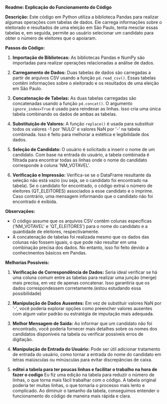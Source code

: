 **Readme: Explicação do Funcionamento do Código**

**Descrição:**
Este código em Python utiliza a biblioteca Pandas para realizar algumas operações com tabelas de dados. Ele carrega informações sobre o eleitorado e resultados de uma eleição em São Paulo, tenta mesclar essas tabelas e, em seguida, permite ao usuário selecionar um candidato para obter o número de eleitores que o apoiaram.

**Passos do Código:**

1. **Importação de Bibliotecas:**
   As bibliotecas Pandas e NumPy são importadas para realizar operações relacionadas a análise de dados.

2. **Carregamento de Dados:**
   Duas tabelas de dados são carregadas a partir de arquivos CSV usando a função `pd.read_csv()`. Essas tabelas contêm informações sobre o eleitorado e os resultados de uma eleição em São Paulo.

3. **Concatenação de Tabelas:**
   As duas tabelas carregadas são concatenadas usando a função `pd.concat()`. O argumento `ignore_index=True` é usado para reindexar as linhas. Isso cria uma única tabela combinando os dados de ambas as tabelas.

4. **Substituição de Valores:**
   A função `replace()` é usada para substituir todos os valores -1 por 'NULO' e valores NaN por '-' na tabela combinada. Isso é feito para melhorar a estética e legibilidade dos dados.

5. **Seleção de Candidato:**
   O usuário é solicitado a inserir o nome de um candidato. Com base na entrada do usuário, a tabela combinada é filtrada para encontrar todas as linhas onde o nome do candidato corresponde à coluna 'NM_VOTAVEL'.

6. **Verificação e Impressão:**
   Verifica-se se o DataFrame resultante da seleção não está vazio (ou seja, se o candidato foi encontrado na tabela). Se o candidato for encontrado, o código extrai o número de eleitores (QT_ELEITORES) associados a esse candidato e o imprime. Caso contrário, uma mensagem informando que o candidato não foi encontrado é exibida.

**Observações:**
- O código assume que os arquivos CSV contêm colunas específicas ('NM_VOTAVEL' e 'QT_ELEITORES') para o nome do candidato e a quantidade de eleitores, respectivamente.
- A concatenação de tabelas foi realizada mesmo que os dados das colunas não fossem iguais, o que pode não resultar em uma combinação precisa dos dados. No entanto, isso foi feito devido a conhecimentos básicos em Pandas.

**Melhorias Possíveis:**
1. **Verificação de Correspondência de Dados:**
   Seria ideal verificar se há uma coluna comum entre as tabelas para realizar uma junção (merge) mais precisa, em vez de apenas concatenar. Isso garantiria que os dados correspondessem corretamente.(estou estudando essa possibilidade)

2. **Manipulação de Dados Ausentes:**
   Em vez de substituir valores NaN por '-', você poderia explorar opções como preencher valores ausentes com algum valor padrão ou estratégia de imputação mais adequada.

3. **Melhor Mensagem de Saída:**
   Ao informar que um candidato não foi encontrado, você poderia fornecer mais detalhes sobre os nomes dos candidatos disponíveis na tabela ou verificar possíveis erros de digitação.

4. **Manipulação de Entrada do Usuário:**
   Pode ser útil adicionar tratamento de entrada do usuário, como tornar a entrada do nome do candidato em letras maiúsculas ou minúsculas para evitar discrepâncias de caixa.

5. **editei a tabela para ter poucas linhas e facilitar o trabalho na hora de fazer o codigo**
   Eu fiz uma edição na tabela para reduzir o número de linhas, o que torna mais fácil trabalhar com o código. A tabela original poderia ter muitas linhas, o que tornaria o processo mais lento e complicado. Ao diminuir o tamanho da tabela, conseguimos entender o funcionamento do código de maneira mais rápida e clara.
